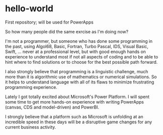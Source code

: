 # hello-world
First repository; will be used for PowerApps

So how many people did the same exrcise as I'm doing now?

I'm not a programmer, but someone who has done some programming in the past, using Algol68, Basic, Fortran, Turbo Pascal, IDS, Visual Basic, Swift, ... never at a professional level, but with good enough hands on experience to understand most if not all aspects of coding and to be able to hint where to find solutions or to choose for the best possible path forward.

I also strongly believe that programming is a linguistic challenge, much more than it is algorithmic use of mathematics or numerical simulations. So it helps to understand language with all of its flaws to minimize frustrating programming experience.

Lately I got totally excited about Microsoft's Power Platform. I will spent some time to get more hands-on experience with writing PowerApps (canvas, CDS and model-driven) and PowerBI.

I strongly believe that a platform such as Microsoft is unfolding at an incredible speed in these days will be a disruptive game changes for any current business activity.
